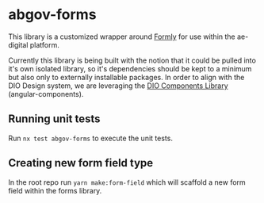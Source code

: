 # abgov-forms

This library is a customized wrapper around [Formly](https://main.formly.dev/) for use within the ae-digital platform.

Currently this library is being built with the notion that it could be pulled into it's own isolated library, so it's dependencies should be kept to a minimum but also only to externally installable packages. In order to align with the DIO Design system, we are leveraging the [DIO Components Library](https://github.com/GovAlta/ui-components) (angular-components).

## Running unit tests

Run `nx test abgov-forms` to execute the unit tests.

## Creating new form field type

In the root repo run `yarn make:form-field` which will scaffold a new form field within the forms library.
